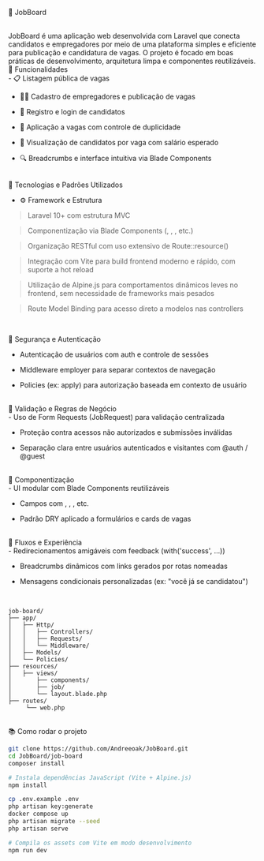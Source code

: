 💼 JobBoard

<br>
JobBoard é uma aplicação web desenvolvida com Laravel que conecta candidatos e empregadores por meio de uma plataforma simples e eficiente para publicação e candidatura de vagas. O projeto é focado em boas práticas de desenvolvimento, arquitetura limpa e componentes reutilizáveis.

<br>
🚀 Funcionalidades
<br>
- 📋 Listagem pública de vagas

- 🧑‍💼 Cadastro de empregadores e publicação de vagas

- 👤 Registro e login de candidatos

- 📝 Aplicação a vagas com controle de duplicidade

- 📂 Visualização de candidatos por vaga com salário esperado

- 🔍 Breadcrumbs e interface intuitiva via Blade Components
  
<br>
🧠 Tecnologias e Padrões Utilizados
<br>

- ⚙️ Framework e Estrutura
  <br>
> Laravel 10+ com estrutura MVC

> Componentização via Blade Components (<x-layout>, <x-card>, <x-link-button>, etc.)

> Organização RESTful com uso extensivo de Route::resource()

> Integração com Vite para build frontend moderno e rápido, com suporte a hot reload

> Utilização de Alpine.js para comportamentos dinâmicos leves no frontend, sem necessidade de frameworks mais pesados

> Route Model Binding para acesso direto a modelos nas controllers

<br>

🔐 Segurança e Autenticação
<br>

- Autenticação de usuários com auth e controle de sessões

- Middleware employer para separar contextos de navegação

- Policies (ex: apply) para autorização baseada em contexto de usuário

<br>
🧰 Validação e Regras de Negócio
<br>
- Uso de Form Requests (JobRequest) para validação centralizada

- Proteção contra acessos não autorizados e submissões inválidas

- Separação clara entre usuários autenticados e visitantes com @auth / @guest

<br>
🧩 Componentização
<br>
- UI modular com Blade Components reutilizáveis

- Campos com <x-label>, <x-text-input>, <x-radio-group>, etc.

- Padrão DRY aplicado a formulários e cards de vagas

<br>
🔄 Fluxos e Experiência
<br>
- Redirecionamentos amigáveis com feedback (with('success', ...))

- Breadcrumbs dinâmicos com links gerados por rotas nomeadas

- Mensagens condicionais personalizadas (ex: "você já se candidatou")
<br>

```
job-board/
├── app/
│   ├── Http/
│   │   ├── Controllers/
│   │   ├── Requests/
│   │   └── Middleware/
│   ├── Models/
│   └── Policies/
├── resources/
│   ├── views/
│       ├── components/
│       ├── job/
│       └── layout.blade.php
├── routes/
     └── web.php

```
<br>
📚 Como rodar o projeto
<br>

```bash
git clone https://github.com/Andreeoak/JobBoard.git
cd JobBoard/job-board
composer install

# Instala dependências JavaScript (Vite + Alpine.js)
npm install

cp .env.example .env
php artisan key:generate
docker compose up
php artisan migrate --seed
php artisan serve

# Compila os assets com Vite em modo desenvolvimento
npm run dev
```
